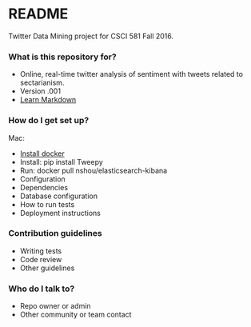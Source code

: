 # README #

Twitter Data Mining project for CSCI 581 Fall 2016.

### What is this repository for? ###

* Online, real-time twitter analysis of sentiment with tweets related to sectarianism.
* Version .001
* [Learn Markdown](https://bitbucket.org/tutorials/markdowndemo)

### How do I get set up? ###
Mac:

* [Install docker](https://docs.docker.com/engine/installation/)
* Install: pip install Tweepy
* Run: docker pull nshou/elasticsearch-kibana
* Configuration
* Dependencies
* Database configuration
* How to run tests
* Deployment instructions

### Contribution guidelines ###

* Writing tests
* Code review
* Other guidelines

### Who do I talk to? ###

* Repo owner or admin
* Other community or team contact